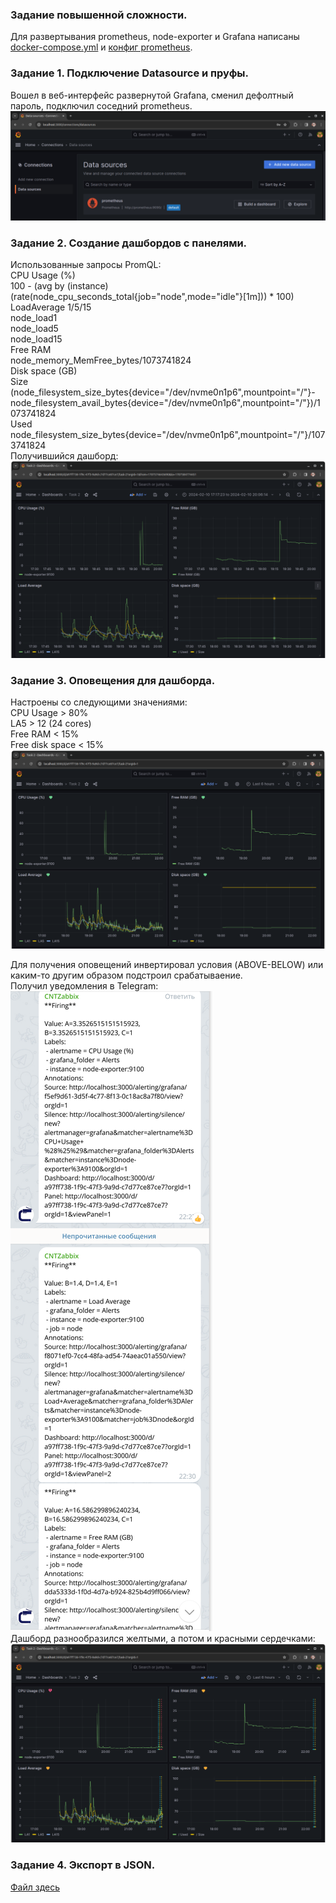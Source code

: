 ### Задание повышенной сложности.  
Для развертывания prometheus, node-exporter и Grafana написаны [docker-compose.yml](docker-compose.yml) и [конфиг prometheus](prometheus.yml).  

### Задание 1. Подключение Datasource и пруфы.  
Вошел в веб-интерфейс развернутой Grafana, сменил дефолтный пароль, подключил соседний prometheus.  
![Datasources](img/monitoring02-01.png)

### Задание 2. Создание дашбордов с панелями.  
Использованные запросы PromQL:  
CPU Usage (%)  
    100 - (avg by (instance) (rate(node_cpu_seconds_total{job="node",mode="idle"}[1m])) * 100)  
LoadAverage 1/5/15  
    node_load1  
    node_load5  
    node_load15  
Free RAM  
    node_memory_MemFree_bytes/1073741824  
Disk space (GB)  
    Size  
        (node_filesystem_size_bytes{device="/dev/nvme0n1p6",mountpoint="/"}-node_filesystem_avail_bytes{device="/dev/nvme0n1p6",mountpoint="/"})/1073741824  
    Used  
        node_filesystem_size_bytes{device="/dev/nvme0n1p6",mountpoint="/"}/1073741824  
Получившийся дашборд:  
![System](img/monitoring02-02.png)  

### Задание 3. Оповещения для дашборда.  
Настроены со следующими значениями:  
CPU Usage > 80%  
LA5 > 12 (24 cores)  
Free RAM < 15%  
Free disk space < 15%  
![Alerts](img/monitoring02-03.png)  

Для получения оповещений инвертировал условия (ABOVE-BELOW) или каким-то другим образом подстроил срабатываение.  
Получил уведомления в Telegram:  
![Messages](img/monitoring02-04.png)  
Дашборд разнообразился желтыми, а потом и красными сердечками:  
![Alarma!](img/monitoring02-05.png)  

### Задание 4. Экспорт в JSON.  
[Файл здесь](Dashboard.json)  

